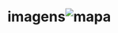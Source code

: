 # imagens![mapa](https://user-images.githubusercontent.com/64455494/234612188-a0c793c8-4263-4fd8-84cc-7725d8aeed4e.png)
